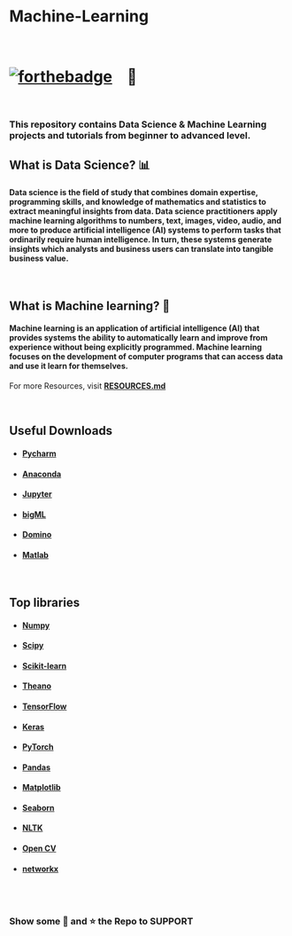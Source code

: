 # Machine-Learning

 
<br>

# [![forthebadge](https://forthebadge.com/images/badges/made-with-python.svg)](https://forthebadge.com) &nbsp;&nbsp; :snake: 

<br>

### This repository contains Data Science & Machine Learning projects and tutorials from beginner to advanced level.

## What is Data Science? 📊
#### Data science is the field of study that combines domain expertise, programming skills, and knowledge of mathematics and statistics to extract meaningful insights from data. Data science practitioners apply machine learning algorithms to numbers, text, images, video, audio, and more to produce artificial intelligence (AI) systems to perform tasks that ordinarily require human intelligence. In turn, these systems generate insights which analysts and business users can translate into tangible business value.

<br>

## What is Machine learning? 🤖
#### Machine learning is an application of artificial intelligence (AI) that provides systems the ability to automatically learn and improve from experience without being explicitly programmed. Machine learning focuses on the development of computer programs that can access data and use it learn for themselves.


For more Resources, visit  <b><a href="https://github.com/abreham-gebremedin/Machine-Learning/resorcee.md" target='_blank'>RESOURCES.md</a></b>
 <br>
 
<br>

## Useful Downloads 
* #### [Pycharm](https://www.jetbrains.com/pycharm/download/#section=windows)
* #### [Anaconda](https://www.anaconda.com/)
* #### [Jupyter](https://jupyter.org/)
* #### [bigML](https://bigml.com/)
* #### [Domino](https://www.dominodatalab.com/)
* #### [Matlab](https://www.mathworks.com/products/matlab.html)

<br>

## Top libraries
* #### [Numpy](https://numpy.org/)
* #### [Scipy](https://www.scipy.org/)
* #### [Scikit-learn](https://scikit-learn.org/stable/index.html)
* #### [Theano](http://www.deeplearning.net/software/theano/)
* #### [TensorFlow](https://www.tensorflow.org/)
* #### [Keras](https://keras.io/)
* #### [PyTorch](https://pytorch.org/)
* #### [Pandas](https://pandas.pydata.org/)
* #### [Matplotlib](https://pytorch.org/)
* #### [Seaborn](https://seaborn.pydata.org/) 
* #### [NLTK](https://www.nltk.org/)
* #### [Open CV](https://opencv.org/)
* #### [networkx](https://networkx.org/)

<br><br>

### Show some :green_heart: and :star: the Repo to SUPPORT 

